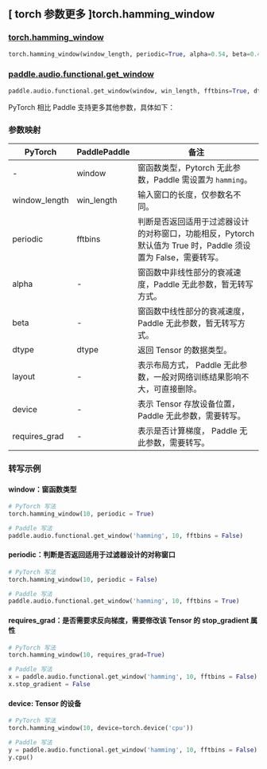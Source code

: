 ## [ torch 参数更多 ]torch.hamming_window
### [torch.hamming_window](https://pytorch.org/docs/stable/generated/torch.hamming_window.html)

```python
torch.hamming_window(window_length, periodic=True, alpha=0.54, beta=0.46, *, dtype=None, layout=torch.strided, device=None, requires_grad=False)
```

### [paddle.audio.functional.get_window](https://www.paddlepaddle.org.cn/documentation/docs/zh/2.6/api/paddle/audio/functional/get_window_cn.html#get-window)

```python
paddle.audio.functional.get_window(window, win_length, fftbins=True, dtype='float64')
```

PyTorch 相比 Paddle 支持更多其他参数，具体如下：
### 参数映射

| PyTorch       | PaddlePaddle | 备注                                                   |
| ------------- | ------------ | ------------------------------------------------------ |
| -    | window |  窗函数类型，Pytorch 无此参数，Paddle 需设置为 `hamming`。 |
| window_length  | win_length            | 输入窗口的长度，仅参数名不同。 |
| periodic        | fftbins       | 判断是否返回适用于过滤器设计的对称窗口，功能相反，Pytorch 默认值为 True 时，Paddle 须设置为 False，需要转写。  |
| alpha | -  | 窗函数中非线性部分的衰减速度，Paddle 无此参数，暂无转写方式。  |
| beta | -  | 窗函数中线性部分的衰减速度，Paddle 无此参数，暂无转写方式。  |
| dtype        | dtype | 返回 Tensor 的数据类型。 |
| layout | -   | 表示布局方式， Paddle 无此参数，一般对网络训练结果影响不大，可直接删除。 |
| device | -   | 表示 Tensor 存放设备位置，Paddle 无此参数，需要转写。 |
| requires_grad | - | 表示是否计算梯度， Paddle 无此参数，需要转写。 |

### 转写示例

#### window：窗函数类型
```python
# PyTorch 写法
torch.hamming_window(10, periodic = True)

# Paddle 写法
paddle.audio.functional.get_window('hamming', 10, fftbins = False)
```

#### periodic：判断是否返回适用于过滤器设计的对称窗口
```python
# PyTorch 写法
torch.hamming_window(10, periodic = False)

# Paddle 写法
paddle.audio.functional.get_window('hamming', 10, fftbins = True)
```

#### requires_grad：是否需要求反向梯度，需要修改该 Tensor 的 stop_gradient 属性
```python
# PyTorch 写法
torch.hamming_window(10, requires_grad=True)

# Paddle 写法
x = paddle.audio.functional.get_window('hamming', 10, fftbins = False)
x.stop_gradient = False
```

#### device: Tensor 的设备
```python
# PyTorch 写法
torch.hamming_window(10, device=torch.device('cpu'))

# Paddle 写法
y = paddle.audio.functional.get_window('hamming', 10, fftbins = False)
y.cpu()
```
